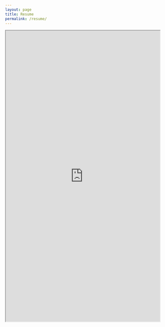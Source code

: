 ```yaml
---
layout: page
title: Resume
permalink: /resume/
---
```


<iframe src="https://drive.google.com/file/d/0B2PqN69DyXjoSm1CWHJHYllmakk/preview" width="100%" height="950">Loading...</iframe>